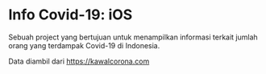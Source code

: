 # Info Covid-19: iOS
Sebuah project yang bertujuan untuk menampilkan informasi terkait jumlah orang yang terdampak Covid-19 di Indonesia.

Data diambil dari https://kawalcorona.com
